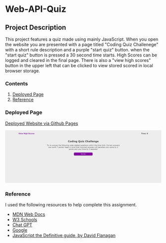 # Web-API-Quiz


##  Project Description

This project features a quiz made using mainly JavaScript. When you open the website you are presented with a page titled
 "Coding Quiz Challenege" with a short rule description and a purple "start quiz" button. when the "start quiz" button is 
 pressed a 30 second time starts. High Scores can be logged and cleared in the final page. There is also a "view high scores" 
 button in the upper left that can be clicked to view stored scored in local browser storage.

### Contents

1. [Deployed Page](#deployed-page)
2. [Reference](#reference)

### Deployed Page
[Deployed Website via Github Pages](https://neuroventure.github.io/Web-API-Quiz/)

![Deployed page Screenshot](./neuroventure.github.io_Web-API-Quiz_%20(1).png)


### Reference

I used the following resources to help complete this assignment.
+ [MDN Web Docs](https://developer.mozilla.org/en-US/)
+ [W3 Schools](https://www.w3schools.com/)
+ [Chat GPT](https://chat.openai.com/)
+ [Google](google.com)
+ [JavaScript the Definitive guide, by David Flanagan](https://www.oreilly.com/library/view/javascript-the-definitive/9781491952016/)
